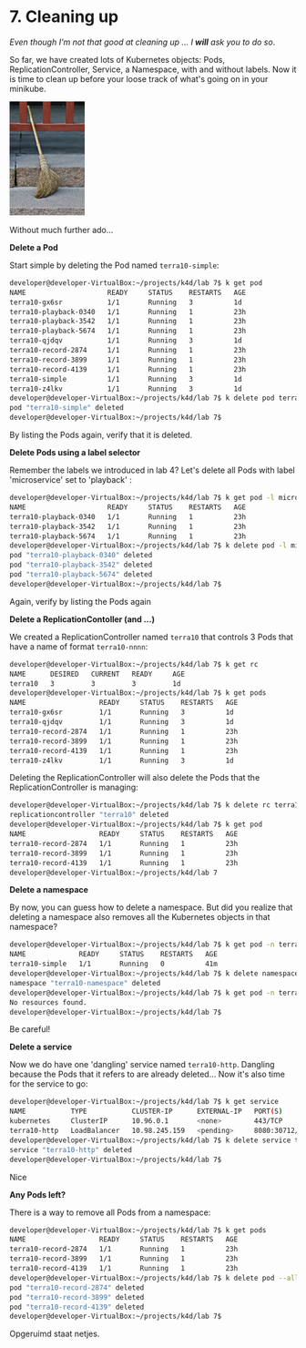 # 7. Cleaning up 

*Even though I'm not that good at cleaning up ... I **will** ask you to do so*.

So far, we have created lots of Kubernetes objects: Pods, ReplicationController, Service, a Namespace, with and without labels. Now it is time to clean up before your loose track of what's going on in your minikube. 

<img src="img/lab7-broom.png" height="200"/>

Without much further ado...

**Delete a Pod**

Start simple by deleting the Pod named `terra10-simple`:

```bash
developer@developer-VirtualBox:~/projects/k4d/lab 7$ k get pod
NAME                    READY     STATUS    RESTARTS   AGE
terra10-gx6sr           1/1       Running   3          1d
terra10-playback-0340   1/1       Running   1          23h
terra10-playback-3542   1/1       Running   1          23h
terra10-playback-5674   1/1       Running   1          23h
terra10-qjdqv           1/1       Running   3          1d
terra10-record-2874     1/1       Running   1          23h
terra10-record-3899     1/1       Running   1          23h
terra10-record-4139     1/1       Running   1          23h
terra10-simple          1/1       Running   3          1d
terra10-z4lkv           1/1       Running   3          1d
developer@developer-VirtualBox:~/projects/k4d/lab 7$ k delete pod terra10-simple 
pod "terra10-simple" deleted
developer@developer-VirtualBox:~/projects/k4d/lab 7$
```
By listing the Pods again, verify that it is deleted.

**Delete Pods using a label selector**

Remember the labels we introduced in lab 4? Let's delete all Pods with label 'microservice'  set to 'playback' :

```bash
developer@developer-VirtualBox:~/projects/k4d/lab 7$ k get pod -l microservice=playback
NAME                    READY     STATUS    RESTARTS   AGE
terra10-playback-0340   1/1       Running   1          23h
terra10-playback-3542   1/1       Running   1          23h
terra10-playback-5674   1/1       Running   1          23h
developer@developer-VirtualBox:~/projects/k4d/lab 7$ k delete pod -l microservice=playback
pod "terra10-playback-0340" deleted
pod "terra10-playback-3542" deleted
pod "terra10-playback-5674" deleted
developer@developer-VirtualBox:~/projects/k4d/lab 7$
```
Again, verify by listing the Pods again

**Delete a ReplicationContoller (and ...)**

We created a ReplicationController named `terra10` that controls 3 Pods that have a name of format `terra10-nnnn`:
```bash
developer@developer-VirtualBox:~/projects/k4d/lab 7$ k get rc
NAME      DESIRED   CURRENT   READY     AGE
terra10   3         3         3         1d
developer@developer-VirtualBox:~/projects/k4d/lab 7$ k get pods
NAME                  READY     STATUS    RESTARTS   AGE
terra10-gx6sr         1/1       Running   3          1d
terra10-qjdqv         1/1       Running   3          1d
terra10-record-2874   1/1       Running   1          23h
terra10-record-3899   1/1       Running   1          23h
terra10-record-4139   1/1       Running   1          23h
terra10-z4lkv         1/1       Running   3          1d
```
Deleting the ReplicationController will also delete the Pods that the ReplicationController is managing:
```bash
developer@developer-VirtualBox:~/projects/k4d/lab 7$ k delete rc terra10 
replicationcontroller "terra10" deleted
developer@developer-VirtualBox:~/projects/k4d/lab 7$ k get pod
NAME                  READY     STATUS    RESTARTS   AGE
terra10-record-2874   1/1       Running   1          23h
terra10-record-3899   1/1       Running   1          23h
terra10-record-4139   1/1       Running   1          23h
developer@developer-VirtualBox:~/projects/k4d/lab 7
```

**Delete a namespace**

By now, you can guess how to delete a namespace. But did you realize that deleting a namespace also removes all the Kubernetes objects in that namespace?
```bash
developer@developer-VirtualBox:~/projects/k4d/lab 7$ k get pod -n terra10-namespace 
NAME             READY     STATUS    RESTARTS   AGE
terra10-simple   1/1       Running   0          41m
developer@developer-VirtualBox:~/projects/k4d/lab 7$ k delete namespaces terra10-namespace 
namespace "terra10-namespace" deleted
developer@developer-VirtualBox:~/projects/k4d/lab 7$ k get pod -n terra10-namespace 
No resources found.
developer@developer-VirtualBox:~/projects/k4d/lab 7$
```
Be careful!


**Delete a service**

Now we do have one 'dangling' service named `terra10-http`. Dangling because the Pods that it refers to are already deleted... Now it's also time for the service to go:
```bash
developer@developer-VirtualBox:~/projects/k4d/lab 7$ k get service
NAME           TYPE           CLUSTER-IP      EXTERNAL-IP   PORT(S)          AGE
kubernetes     ClusterIP      10.96.0.1       <none>        443/TCP          3d
terra10-http   LoadBalancer   10.98.245.159   <pending>     8080:30712/TCP   1d
developer@developer-VirtualBox:~/projects/k4d/lab 7$ k delete service terra10-http 
service "terra10-http" deleted
developer@developer-VirtualBox:~/projects/k4d/lab 7$
```
Nice

**Any Pods left?**

There is a way to remove all Pods from a namespace:
```bash
developer@developer-VirtualBox:~/projects/k4d/lab 7$ k get pods
NAME                  READY     STATUS    RESTARTS   AGE
terra10-record-2874   1/1       Running   1          23h
terra10-record-3899   1/1       Running   1          23h
terra10-record-4139   1/1       Running   1          23h
developer@developer-VirtualBox:~/projects/k4d/lab 7$ k delete pod --all
pod "terra10-record-2874" deleted
pod "terra10-record-3899" deleted
pod "terra10-record-4139" deleted
developer@developer-VirtualBox:~/projects/k4d/lab 7$ 
```
Opgeruimd staat netjes.
